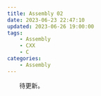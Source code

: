 ```yaml
---
title: Assembly 02
date: 2023-06-23 22:47:10
updated: 2023-06-26 19:00:00
tags:
    - Assembly
    - CXX
    - C
categories:
    - Assembly
---
```


&emsp;&emsp;待更新。

<!-- more -->

